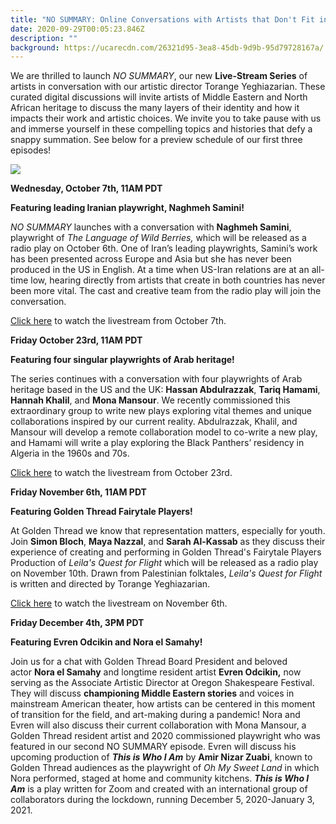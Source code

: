 ```yaml
---
title: "NO SUMMARY: Online Conversations with Artists that Don't Fit in a Box"
date: 2020-09-29T00:05:23.846Z
description: ""
background: https://ucarecdn.com/26321d95-3ea8-45db-9d9b-95d79728167a/
---
```

We are thrilled to launch *NO SUMMARY*, our new **Live-Stream Series** of artists in conversation with our artistic director Torange Yeghiazarian. These curated digital discussions will invite artists of Middle Eastern and North African heritage to discuss the many layers of their identity and how it impacts their work and artistic choices. We invite you to take pause with us and immerse yourself in these compelling topics and histories that defy a snappy summation. See below for a preview schedule of our first three episodes!

![](https://ucarecdn.com/77cf9e43-1638-4f60-8ded-72427df473c6/)

**Wednesday, October 7th, 11AM PDT**

**Featuring leading Iranian playwright, Naghmeh Samini!**

*NO SUMMARY* launches with a conversation with **Naghmeh Samini**, playwright of *The Language of Wild Berries,* which will be released as a radio play on October 6th. One of Iran’s leading playwrights, Samini’s work has been presented across Europe and Asia but she has never been produced in the US in English. At a time when US-Iran relations are at an all-time low, hearing directly from artists that create in both countries has never been more vital. The cast and creative team from the radio play will join the conversation. 

[Click here](https://howlround.com/happenings/livestreaming-conversation-no-summary-playwright-naghmeh-samini) to watch the livestream from October 7th.

**Friday October 23rd, 11AM PDT**

**Featuring four singular playwrights of Arab heritage!**

The series continues with a conversation with four playwrights of Arab heritage based in the US and the UK: **Hassan Abdulrazzak**, **Tariq Hamami**, **Hannah Khalil**, and **Mona Mansour**. We recently commissioned this extraordinary group to write new plays exploring vital themes and unique collaborations inspired by our current reality. Abdulrazzak, Khalil, and Mansour will develop a remote collaboration model to co-write a new play, and Hamami will write a play exploring the Black Panthers’ residency in Algeria in the 1960s and 70s. 

[Click here](https://howlround.com/happenings/livestreaming-conversation-no-summary-playwrights-hassan-abdulrazzak-tariq-hamami-hannah) to watch the livestream from October 23rd.

**Friday November 6th, 11AM PDT**

**Featuring Golden Thread Fairytale Players!**

At Golden Thread we know that representation matters, especially for youth. Join **Simon Bloch**, **Maya Nazzal**, and **Sarah Al-Kassab** as they discuss their experience of creating and performing in Golden Thread's Fairytale Players Production of *Leila's Quest for Flight* which will be released as a radio play on November 10th. Drawn from Palestinian folktales, *Leila's Quest for Flight* is written and directed by Torange Yeghiazarian. 

[Click here](https://howlround.com/happenings/livestreaming-conversation-no-summary-golden-threads-fairytale-players) to watch the livestream on November 6th.



**Friday December 4th, 3PM PDT**

**Featuring Evren Odcikin and Nora el Samahy!**

Join us for a chat with Golden Thread Board President and beloved actor **Nora el Samahy** and longtime resident artist **Evren Odcikin,** now serving as the Associate Artistic Director at Oregon Shakespeare Festival. They will discuss **championing Middle Eastern stories** and voices in mainstream American theater, how artists can be centered in this moment of transition for the field, and art-making during a pandemic! Nora and Evren will also discuss their current collaboration with Mona Mansour, a Golden Thread resident artist and 2020 commissioned playwright who was featured in our second NO SUMMARY episode. Evren will discuss his upcoming production of ***This is Who I Am*** by **Amir Nizar Zuabi**, known to Golden Thread audiences as the playwright of *Oh My Sweet Land* in which Nora performed, staged at home and community kitchens. ***This is Who I Am*** is a play written for Zoom and created with an international group of collaborators during the lockdown, running December 5, 2020-January 3, 2021.